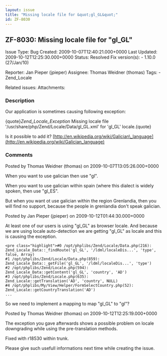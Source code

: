 ```yaml
---
layout: issue
title: "Missing locale file for &quot;gl_GL&quot;"
id: ZF-8030
---
```


ZF-8030: Missing locale file for "gl\_GL"
-----------------------------------------

 Issue Type: Bug Created: 2009-10-07T12:40:21.000+0000 Last Updated: 2009-10-12T12:25:30.000+0000 Status: Resolved Fix version(s): - 1.10.0 (27/Jan/10)
 
 Reporter:  Jan Pieper (jpieper)  Assignee:  Thomas Weidner (thomas)  Tags: - Zend\_Locale
 
 Related issues: 
 Attachments: 
### Description

Our application is sometimes causing following exception:

{quote}_Zend\_Locale\_Exception_ Missing locale file '/usr/share/php/Zend/Locale/Data/gl\_GL.xml' for 'gl\_GL' locale.{quote}

Is it possible to add it? [http://en.wikipedia.org/wiki/Galician\_language](http://en.wikipedia.org/wiki/Galician_language)

 

 

### Comments

Posted by Thomas Weidner (thomas) on 2009-10-07T13:05:26.000+0000

When you want to use galician then use "gl".

When you want to use galician within spain (where this dialect is widely spoken, then use "gl\_ES".

But when you want ot use galician within the region Grenlandia, then you will find no support, because the people in grenlandia don't speak galician.

 

 

Posted by Jan Pieper (jpieper) on 2009-10-12T01:44:30.000+0000

At least one of our users is using "gl\_GL" as browser locale. And because we are using locale auto-detection we are getting "gl\_GL" as locale and this is causing the exception.

 
    <pre class="highlight">#0 /opt/phplibs/Zend/Locale/Data.php(216): Zend_Locale_Data::_findRoute('gl_GL', '/ldml/localeDis...', 'type', false, Array)
    #1 /opt/phplibs/Zend/Locale/Data.php(859): Zend_Locale_Data::_getFile('gl_GL', '/ldml/localeDis...', 'type')
    #2 /opt/phplibs/Zend/Locale.php(594): Zend_Locale_Data::getContent('gl_GL', 'country', 'AD')
    #3 /opt/phplibs/Zend/Locale.php(635): Zend_Locale::getTranslation('AD', 'country', NULL)
    #4 /opt/phplibs/My/View/Helper/FormSelectCountry.php(52): Zend_Locale::getCountryTranslation('AD')
    ...

So we need to implement a mapping to map "gl\_GL" to "gl"?

 

 

Posted by Thomas Weidner (thomas) on 2009-10-12T12:25:19.000+0000

The exception you gave afterwards shows a possible problem on locale downgrading while using the pre-translation methods.

Fixed with r18530 within trunk.

Please give such usefull informations next time while creating the issue.

 

 